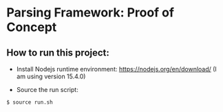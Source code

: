 # Parsing Framework: Proof of Concept

## How to run this project:
* Install Nodejs runtime environment: https://nodejs.org/en/download/ (I am using version 15.4.0)

* Source the run script: 
```
$ source run.sh
```